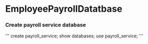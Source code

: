 # EmployeePayrollDatatbase

### Create payroll service database
'''
create payroll_service;
show databases;
use payroll_service;
'''